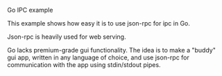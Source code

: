 Go IPC example

This example shows how easy it is to use json-rpc for ipc in Go.

Json-rpc is heavily used for web serving.

Go lacks premium-grade gui functionality. The idea is to make a "buddy" gui app, 
written in any language of choice, and use json-rpc for communication with the 
app using stdin/stdout pipes.

